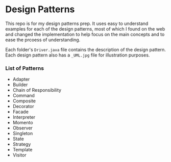 Design Patterns
====

This repo is for my design patterns prep. It uses easy to understand examples for each of the design patterns, most of which I found on the web and changed the implementation to help focus on the main concepts and to ease the prcoess of understanding. 

Each folder's `Driver.java` file contains the description of the design pattern. Each design pattern also has a `_UML.jpg` file for illustration purposes. 

### List of Patterns

- Adapter
- Builder
- Chain of Responsibility
- Command
- Composite
- Decorator
- Facade
- Interpreter
- Momento
- Observer
- Singleton
- State
- Strategy
- Template
- Visitor
